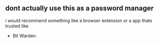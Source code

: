 ## dont actually use this as a password manager 

i would recommend something 
like a browser extension or a app thats trusted like
* Bit Warden.

